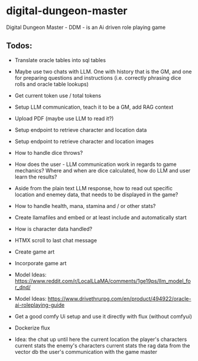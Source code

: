 # digital-dungeon-master

Digital Dungeon Master - DDM - is an Ai driven role playing game

## Todos:

- Translate oracle tables into sql tables
- Maybe use two chats with LLM. One with history that is the GM, and one for preparing questions and instructions (i.e. correctly phrasing dice rolls and oracle table lookups)
- Get current token use / total tokens
- Setup LLM communication, teach it to be a GM, add RAG context
- Upload PDF (maybe use LLM to read it?)
- Setup endpoint to retrieve character and location data
- Setup endpoint to retrieve character and location images
- How to handle dice throws?
- How does the user - LLM communication work in regards to game mechanics? Where and when are dice calculated, how do LLM and user learn the results?
- Aside from the plain text LLM response, how to read out specific location and enemey data, that needs to be displayed in the game?
- How to handle health, mana, stamina and / or other stats?
- Create llamafiles and embed or at least include and automatically start
- How is character data handled?
- HTMX scroll to last chat message
- Create game art
- Incorporate game art
- Model Ideas: https://www.reddit.com/r/LocalLLaMA/comments/1ge19ps/llm_model_for_dnd/
- Model Ideas: https://www.drivethrurpg.com/en/product/494922/oracle-ai-roleplaying-guide
- Get a good comfy Ui setup and use it directly with flux (without comfyui)
- Dockerize flux

- Idea:
  <history>the chat up until here</history>
  <location>the current location</location>
  <player>the player's characters current stats</player>
  <enemy>the enemy's characters current stats</enemy>
  <rag-data>the rag data from the vector db</rag-data>
  <user-message>the user's communication with the game master</user-message>
